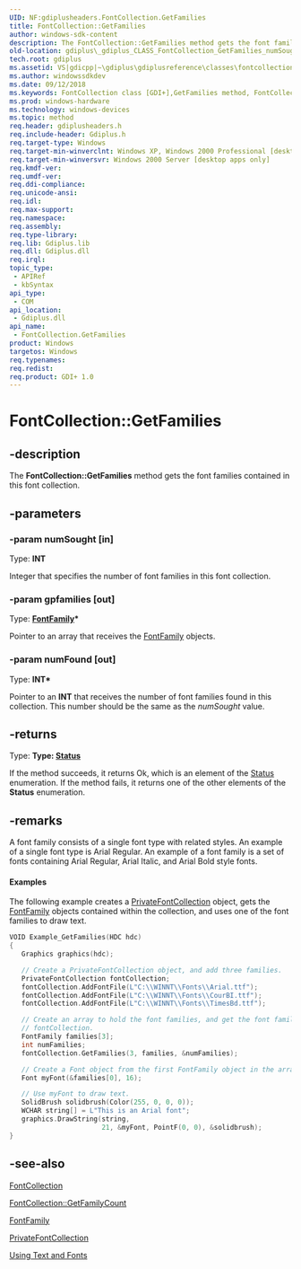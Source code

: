 ```yaml
---
UID: NF:gdiplusheaders.FontCollection.GetFamilies
title: FontCollection::GetFamilies
author: windows-sdk-content
description: The FontCollection::GetFamilies method gets the font families contained in this font collection.
old-location: gdiplus\_gdiplus_CLASS_FontCollection_GetFamilies_numSought_gpfamilies_numFound_.htm
tech.root: gdiplus
ms.assetid: VS|gdicpp|~\gdiplus\gdiplusreference\classes\fontcollectionclass\fontcollectionmethods\getfamilies.htm
ms.author: windowssdkdev
ms.date: 09/12/2018
ms.keywords: FontCollection class [GDI+],GetFamilies method, FontCollection.GetFamilies, FontCollection::GetFamilies, GetFamilies, GetFamilies method [GDI+], GetFamilies method [GDI+],FontCollection class, _gdiplus_CLASS_FontCollection_GetFamilies_numSought_gpfamilies_numFound_, gdiplus._gdiplus_CLASS_FontCollection_GetFamilies_numSought_gpfamilies_numFound_
ms.prod: windows-hardware
ms.technology: windows-devices
ms.topic: method
req.header: gdiplusheaders.h
req.include-header: Gdiplus.h
req.target-type: Windows
req.target-min-winverclnt: Windows XP, Windows 2000 Professional [desktop apps only]
req.target-min-winversvr: Windows 2000 Server [desktop apps only]
req.kmdf-ver: 
req.umdf-ver: 
req.ddi-compliance: 
req.unicode-ansi: 
req.idl: 
req.max-support: 
req.namespace: 
req.assembly: 
req.type-library: 
req.lib: Gdiplus.lib
req.dll: Gdiplus.dll
req.irql: 
topic_type:
 - APIRef
 - kbSyntax
api_type:
 - COM
api_location:
 - Gdiplus.dll
api_name:
 - FontCollection.GetFamilies
product: Windows
targetos: Windows
req.typenames: 
req.redist: 
req.product: GDI+ 1.0
---
```


# FontCollection::GetFamilies


## -description


The <b>FontCollection::GetFamilies</b> method gets the font families contained in this font collection.


## -parameters




### -param numSought [in]

Type: <b>INT</b>

Integer that specifies the number of font families in this font collection.


### -param gpfamilies [out]

Type: <b><a href="https://msdn.microsoft.com/en-us/library/ms534439(v=VS.85).aspx">FontFamily</a>*</b>

Pointer to an array that receives the <a href="https://msdn.microsoft.com/en-us/library/ms534439(v=VS.85).aspx">FontFamily</a> objects.


### -param numFound [out]

Type: <b>INT*</b>

Pointer to an <b>INT</b> that receives the number of font families found in this collection. This number should be the same as the <i>numSought</i> value.


## -returns



Type: <strong>Type: <b><a href="https://msdn.microsoft.com/en-us/library/ms534175(v=VS.85).aspx">Status</a></b>
</strong>

If the method succeeds, it returns Ok, which is an element of the <a href="https://msdn.microsoft.com/en-us/library/ms534175(v=VS.85).aspx">Status</a> enumeration.  If the method fails, it returns one of the other elements of the <b>Status</b> enumeration.




## -remarks



A font family consists of a single font type with related styles. An example of a single font type is Arial Regular. An example of a font family is a set of fonts containing Arial Regular, Arial Italic, and Arial Bold style fonts.


#### Examples

The following example creates a <a href="https://msdn.microsoft.com/en-us/library/ms534491(v=VS.85).aspx">PrivateFontCollection</a> object, gets the <a href="https://msdn.microsoft.com/en-us/library/ms534439(v=VS.85).aspx">FontFamily</a> objects contained within the collection, and uses one of the font families to draw text.


```cpp
VOID Example_GetFamilies(HDC hdc)
{
   Graphics graphics(hdc);

   // Create a PrivateFontCollection object, and add three families.
   PrivateFontCollection fontCollection;
   fontCollection.AddFontFile(L"C:\\WINNT\\Fonts\\Arial.ttf");
   fontCollection.AddFontFile(L"C:\\WINNT\\Fonts\\CourBI.ttf");
   fontCollection.AddFontFile(L"C:\\WINNT\\Fonts\\TimesBd.ttf");

   // Create an array to hold the font families, and get the font families of
   // fontCollection.
   FontFamily families[3];
   int numFamilies;
   fontCollection.GetFamilies(3, families, &numFamilies);

   // Create a Font object from the first FontFamily object in the array.
   Font myFont(&families[0], 16);

   // Use myFont to draw text.
   SolidBrush solidbrush(Color(255, 0, 0, 0));
   WCHAR string[] = L"This is an Arial font";
   graphics.DrawString(string,
                       21, &myFont, PointF(0, 0), &solidbrush);
}
```





## -see-also




<a href="https://msdn.microsoft.com/en-us/library/ms534438(v=VS.85).aspx">FontCollection</a>



<a href="https://msdn.microsoft.com/en-us/library/ms536187(v=VS.85).aspx">FontCollection::GetFamilyCount</a>



<a href="https://msdn.microsoft.com/en-us/library/ms534439(v=VS.85).aspx">FontFamily</a>



<a href="https://msdn.microsoft.com/en-us/library/ms534491(v=VS.85).aspx">PrivateFontCollection</a>



<a href="https://msdn.microsoft.com/en-us/library/ms533817(v=VS.85).aspx">Using Text and Fonts</a>
 

 

